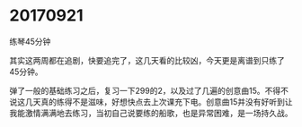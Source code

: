 # 20170921

练琴45分钟

其实这两周都在追剧，快要追完了，这几天看的比较凶，今天更是离谱到只练了45分钟。

弹了一般的基础练习之后，复习一下299的2，以及过了几遍的创意曲15。不得不说这几天真的练得不是滋味，好想快点去上次课充下电。创意曲15并没有好听到让我能激情满满地去练习，当初自己说要练的船歌，也是异常困难，是一场持久战。
